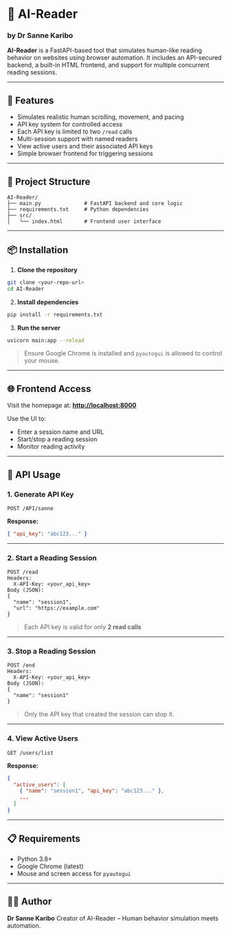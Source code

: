 
# 📖 AI-Reader

### by Dr Sanne Karibo

**AI-Reader** is a FastAPI-based tool that simulates human-like reading behavior on websites using browser automation. It includes an API-secured backend, a built-in HTML frontend, and support for multiple concurrent reading sessions.

---

## 🚀 Features

* Simulates realistic human scrolling, movement, and pacing
* API key system for controlled access
* Each API key is limited to two `/read` calls
* Multi-session support with named readers
* View active users and their associated API keys
* Simple browser frontend for triggering sessions

---

## 📁 Project Structure

```
AI-Reader/
├── main.py              # FastAPI backend and core logic
├── requirements.txt     # Python dependencies
├── src/
│   └── index.html       # Frontend user interface
```

---

## 📦 Installation

1. **Clone the repository**

```bash
git clone <your-repo-url>
cd AI-Reader
```

2. **Install dependencies**

```bash
pip install -r requirements.txt
```

3. **Run the server**

```bash
uvicorn main:app --reload
```

> Ensure Google Chrome is installed and `pyautogui` is allowed to control your mouse.

---

## 🌐 Frontend Access

Visit the homepage at:
**[http://localhost:8000](http://localhost:8000)**

Use the UI to:

* Enter a session name and URL
* Start/stop a reading session
* Monitor reading activity

---

## 🔐 API Usage

### 1. Generate API Key

```
POST /API/sanne
```

**Response:**

```json
{ "api_key": "abc123..." }
```

---

### 2. Start a Reading Session

```
POST /read
Headers:
  X-API-Key: <your_api_key>
Body (JSON):
{
  "name": "session1",
  "url": "https://example.com"
}
```

> Each API key is valid for only **2 read calls**

---

### 3. Stop a Reading Session

```
POST /end
Headers:
  X-API-Key: <your_api_key>
Body (JSON):
{
  "name": "session1"
}
```

> Only the API key that created the session can stop it.

---

### 4. View Active Users

```
GET /users/list
```

**Response:**

```json
{
  "active_users": [
    { "name": "session1", "api_key": "abc123..." },
    ...
  ]
}
```

---

## 📋 Requirements

* Python 3.8+
* Google Chrome (latest)
* Mouse and screen access for `pyautogui`

---

## 🧑‍💻 Author

**Dr Sanne Karibo**
Creator of AI-Reader – Human behavior simulation meets automation.

